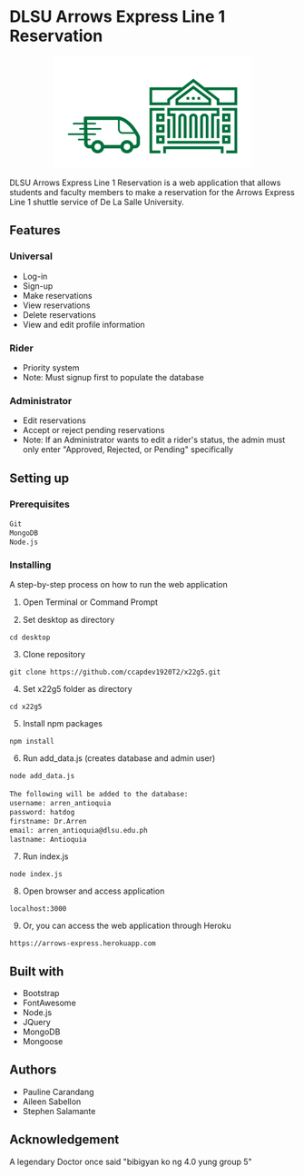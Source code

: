 # DLSU Arrows Express Line 1 Reservation
<p align="center"><img src="public/assets/img/weblogo-green.png" width="350"></p>
DLSU Arrows Express Line 1 Reservation is a web application that allows students and faculty members to make a reservation for the Arrows Express Line 1 shuttle service of De La Salle University.

## Features
### Universal
* Log-in
* Sign-up
* Make reservations
* View reservations
* Delete reservations
* View and edit profile information
### Rider
* Priority system
* Note: Must signup first to populate the database
### Administrator
* Edit reservations
* Accept or reject pending reservations
* Note: If an Administrator wants to edit a rider's status,
        the admin must only enter "Approved, Rejected, or Pending" specifically

## Setting up

### Prerequisites
``````
Git
MongoDB
Node.js
``````

### Installing
A step-by-step process on how to run the web application

1. Open Terminal or Command Prompt

2. Set desktop as directory
``````
cd desktop
``````

3. Clone repository
``````
git clone https://github.com/ccapdev1920T2/x22g5.git
``````

4. Set x22g5 folder as directory
``````
cd x22g5
``````

5. Install npm packages
``````
npm install
``````

6. Run add_data.js (creates database and admin user)
``````
node add_data.js

The following will be added to the database: 
username: arren_antioquia
password: hatdog
firstname: Dr.Arren
email: arren_antioquia@dlsu.edu.ph
lastname: Antioquia
``````

7. Run index.js
``````
node index.js
``````

8. Open browser and access application
``````
localhost:3000
``````

9. Or, you can access the web application through Heroku
``````
https://arrows-express.herokuapp.com
``````

## Built with
* Bootstrap
* FontAwesome
* Node.js
* JQuery
* MongoDB
* Mongoose

## Authors

* Pauline Carandang
* Aileen Sabellon
* Stephen Salamante

## Acknowledgement

A legendary Doctor once said "bibigyan ko ng 4.0 yung group 5" 
